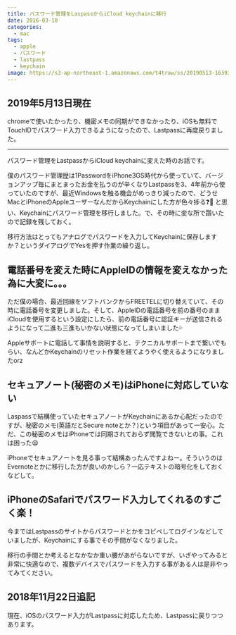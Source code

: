 ```yaml
---
title: パスワード管理をLaspassからiCloud keychainに移行
date: 2016-03-10
categories:
  - mac
tags:
  - apple
  - パスワード
  - lastpass
  - keychain
image: https://s3-ap-northeast-1.amazonaws.com/t4traw/ss/20190513-163933.png
---
```

## 2019年5月13日現在

chromeで使いたかったり、機密メモの同期ができなかったり、iOSも無料でTouchIDでパスワード入力できるようになったので、Lastpassに再度戻りました。

---

パスワード管理をLastpassからiCloud keychainに変えた時のお話です。

<!--more-->

僕のパスワード管理歴は1PasswordをiPhone3GS時代から使っていて、バージョンアップ毎にまとまったお金を払うのが辛くなりLastpassを3、4年前から使っていたのですが、最近Windowsを触る機会がめっきり減ったので、どうせMacとiPhoneのAppleユーザーなんだからKeychainにした方が色々捗る❓🚤 と思い、Keychainにパスワード管理を移行しました。で、その時に変な所で躓いたので記録を残しておく。

移行方法はとってもアナログでパスワードを入力してKeychainに保存しますか？というダイアログでYesを押す作業の繰り返し。

## 電話番号を変えた時にAppleIDの情報を変えなかった為に大変に。。。

ただ僕の場合、最近回線をソフトバンクからFREETELに切り替えていて、その時に電話番号を変更しました。そして、AppleIDの電話番号を前の番号のままiCloudを使用するという設定にしたら、前の電話番号に認証キーが送信されるようになって二進も三進もいかない状態になってしまいました💦

Appleサポートに電話して事情を説明すると、テクニカルサポートまで繋いでもらい、なんどかKeychainのリセット作業を経てようやく使えるようになりましたorz

## セキュアノート(秘密のメモ)はiPhoneに対応していない

Laspassで結構使っていたセキュアノートがKeychainにあるか心配だったのですが、秘密のメモ(英語だとSecure noteとか？)という項目があって一安心。ただ、この秘密のメモはiPhoneでは同期されておらず閲覧できないとの事。これは困った😫

iPhoneでセキュアノートを見る事って結構あったんですよねー。そういうのはEvernoteとかに移行した方が良いのかしら？一応テキストの暗号化をしておくなどして。

## iPhoneのSafariでパスワード入力してくれるのすごく楽！

今まではLastpassのサイトからパスワードとかをコピペしてログインなどしていましたが、Keychainにする事でその手間がなくなりました。

移行の手間とか考えるとなかなか重い腰があがらないですが、いざやってみると非常に快適なので、複数デバイスでパスワードを入力する事がある人は是非やってみてください。

## 2018年11月22日追記

現在、iOSのパスワード入力がLastpassに対応したため、Lastpassに戻りつつあります。
